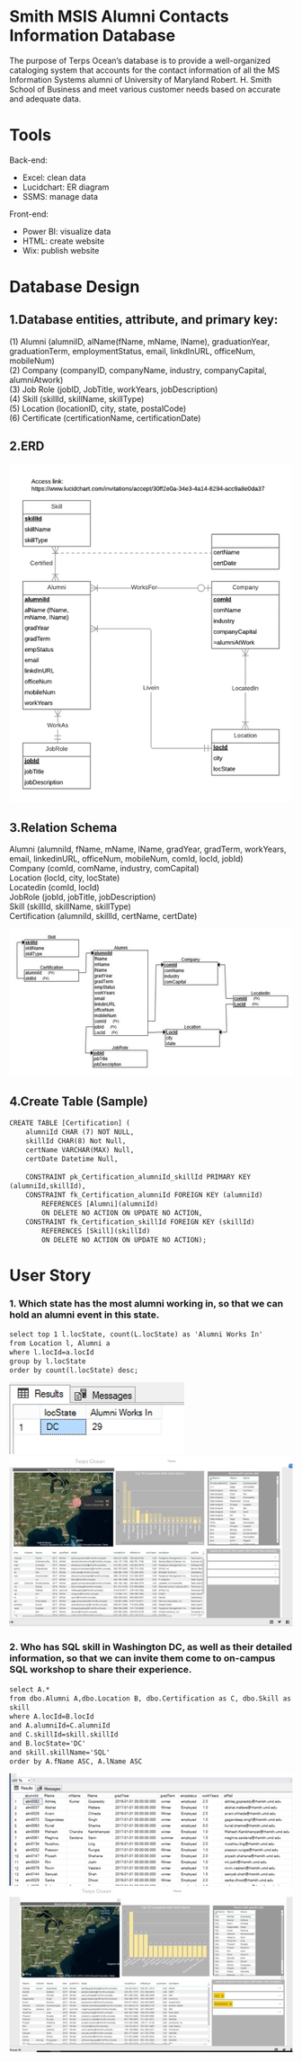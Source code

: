# Smith MSIS Alumni Contacts Information Database
The purpose of Terps Ocean’s database is to provide a well-organized cataloging system that accounts for the contact information of all the MS Information Systems alumni of University of Maryland Robert. H. Smith School of Business and meet various customer needs based on accurate and adequate data.

# Tools
Back-end:<br/>
- Excel: clean data<br/>
- Lucidchart: ER diagram<br/>
- SSMS: manage data<br/>

Front-end:<br/>
- Power BI: visualize data<br/>
- HTML: create website<br/>
- Wix: publish website<br/>

# Database Design
## 1.Database entities, attribute, and primary key:
(1) Alumni (alumniID, alName(fName, mName, lName), graduationYear, graduationTerm, employmentStatus, email, linkdInURL, officeNum, mobileNum)<br/>
(2) Company (companyID, companyName, industry, companyCapital, alumniAtwork) <br/>
(3) Job Role (jobID, JobTitle, workYears, jobDescription)<br/>
(4) Skill (skillId, skillName, skillType)<br/>
(5) Location (locationID, city, state, postalCode)<br/>
(6) Certificate (certificationName, certificationDate)<br/>

## 2.ERD
![](images/Picture1.png)

## 3.Relation Schema
Alumni (alumniId, fName, mName, lName, gradYear, gradTerm, workYears, email, linkedinURL, officeNum, mobileNum, comId, locId, jobId)<br/>
	Company (comId, comName, industry, comCapital)<br/>
	Location (locId, city, locState)<br/>
	Locatedin (comId, locId)<br/>
	JobRole (jobId, jobTitle, jobDescription)<br/>
	Skill (skillId, skillName, skillType)<br/>
	Certification (alumniId, skillId, certName, certDate)<br/>
  
![](images/Picture2.jpg)

## 4.Create Table (Sample)
```
CREATE TABLE [Certification] (
    alumniId CHAR (7) NOT NULL,
    skillId CHAR(8) Not Null,
    certName VARCHAR(MAX) Null,
    certDate Datetime Null,
    
    CONSTRAINT pk_Certification_alumniId_skillId PRIMARY KEY (alumniId,skillId),
    CONSTRAINT fk_Certification_alumniId FOREIGN KEY (alumniId)
        REFERENCES [Alumni](alumniId)
        ON DELETE NO ACTION ON UPDATE NO ACTION,
    CONSTRAINT fk_Certification_skillId FOREIGN KEY (skillId)
        REFERENCES [Skill](skillId)
        ON DELETE NO ACTION ON UPDATE NO ACTION);

```

# User Story
### 1. Which state has the most alumni working in, so that we can hold an alumni event in this state.
```
select top 1 l.locState, count(L.locState) as 'Alumni Works In'
from Location l, Alumni a
where l.locId=a.locId
group by l.locState
order by count(l.locState) desc;
```
![](images/Picture3.png)
![](images/Picture5.jpg)

### 2. Who has SQL skill in Washington DC, as well as their detailed information, so that we can invite them come to on-campus SQL workshop to share their experience.
```
select A.* 
from dbo.Alumni A,dbo.Location B, dbo.Certification as C, dbo.Skill as skill 
where A.locId=B.locId 
and A.alumniId=C.alumniId 
and C.skillId=skill.skillId
and B.locState='DC' 
and skill.skillName='SQL'
order by A.fName ASC, A.lName ASC
```
![](images/Picture4.png)
![](images/Picture6.jpg)


